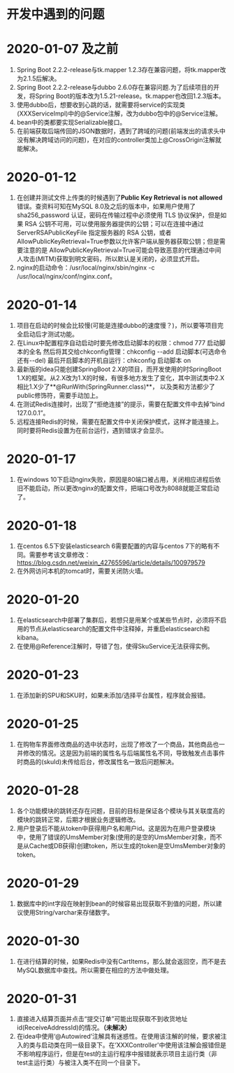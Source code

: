 # 开发中遇到的问题

# 2020-01-07 及之前
1. Spring Boot 2.2.2-release与tk.mapper 1.2.3存在兼容问题，将tk.mapper改为2.1.5后解决。
2. Spring Boot 2.2.2-release与dubbo 2.6.0存在兼容问题.为了后续项目的开发，将Spring Boot的版本改为1.5.21-release。tk.mapper也改回1.2.3版本。
3. 使用dubbo后，想要收到心跳的话，就需要将service的实现类(XXXServiceImpl)中的@Service注解，改为dubbo包中的@Service注解。
4. bean中的类都要实现Serializable接口。
5. 在前端获取后端传回的JSON数据时，遇到了跨域的问题(前端发出的请求头中没有解决跨域访问的问题)，在对应的controller类加上@CrossOrigin注解就能解决。

# 2020-01-12
1. 在创建并测试文件上传类的时候遇到了**Public Key Retrieval is not allowed**错误。查资料可知在MySQL 8.0及之后的版本中，如果用户使用了 sha256_password 认证，密码在传输过程中必须使用 TLS 协议保护，但是如果 RSA 公钥不可用，可以使用服务器提供的公钥；可以在连接中通过 ServerRSAPublicKeyFile 指定服务器的 RSA 公钥，或者AllowPublicKeyRetrieval=True参数以允许客户端从服务器获取公钥；但是需要注意的是 AllowPublicKeyRetrieval=True可能会导致恶意的代理通过中间人攻击(MITM)获取到明文密码，所以默认是关闭的，必须显式开启。
2. nginx的启动命令：/usr/local/nginx/sbin/nginx -c /usr/local/nginx/conf/nginx.conf。


# 2020-01-14
1. 项目在启动的时候会比较慢(可能是连接dubbo的速度慢？)，所以要等项目完全启动后才测试功能。
2. 在Linux中配置程序自动启动时要先修改启动脚本的权限：chmod 777 启动脚本的全名
   然后将其交给chkconfig管理：chkconfig --add 启动脚本(可选命令还有--del)
   最后开启脚本的开机自运行：chkconfig 启动脚本 on
3. 最新版的idea只能创建SpringBoot 2.X的项目，而开发使用的时SpringBoot 1.X的框架。从2.X改为1.X的时候，有很多地方发生了变化，其中测试类中2.X相比1.X少了**@RunWith(SpringRunner.class)**， 以及类和方法都少了public修饰符，需要手动加上。
4. 在测试Redis连接时，出现了“拒绝连接”的提示，需要在配置文件中去掉“bind 127.0.0.1”。 
5. 远程连接Redis的时候，需要在配置文件中关闭保护模式，这样才能连接上。同时要将Redis设置为在前台运行，遇到错误才会显示。

# 2020-01-17
1. 在windows 10下启动nginx失败，原因是80端口被占用，关闭相应进程后依旧不能启动，所以更改nginx的配置文件，把端口号改为8088就能正常启动了。

# 2020-01-18
1. 在centos 6.5下安装elasticsearch 6需要配置的内容与centos 7下的略有不同。需要参考该文章修改：https://blog.csdn.net/weixin_42765596/article/details/100979579
2. 在外网访问本机的tomcat时，需要关闭防火墙。

# 2020-01-20
1. 在elasticsearch中部署了集群后，若想只是用某个或某些节点时，必须将不启用的节点从elasticsearch的配置文件中注释掉，并重启elasticsearch和kibana。
2. 在使用@Reference注解时，导错了包，使得SkuService无法获得实例。

# 2020-01-23
1. 在添加新的SPU和SKU时，如果未添加/选择平台属性，程序就会报错。

# 2020-01-25
1. 在购物车界面修改商品的选中状态时，出现了修改了一个商品，其他商品也一并修改的情况。这是因为前端的属性名与后端属性名不同，导致触发点击事件时商品的(skuId)未传给后台，修改属性名一致后问题解决。

# 2020-01-28
1. 各个功能模块的跳转还存在问题，目前的目标是保证各个模块与其关联度高的模块的跳转正常，后期才根据业务逻辑修改。
2. 用户登录后不能从token中获得用户名和用户id。这是因为在用户登录模块中，使用了错误的UmsMember对象(使用的是空的UmsMember对象，而不是从Cache或DB获得)创建token，所以生成的token是空UmsMember对象的token。

# 2020-01-29
1. 数据库中的int字段在映射到bean的时候容易出现获取不到值的问题，所以建议使用String/varchar来存储数字。

# 2020-01-30
1. 在进行结算的时候，如果Redis中没有CartItems，那么就会返回空，而不是去MySQL数据库中查找。所以需要在相应的方法中做处理。

# 2020-01-31
1. 直接进入结算页面并点击“提交订单”可能出现获取不到收货地址id(ReceiveAddressId)的情况。**（未解决）**
2. 在idea中使用‘@Autowired’注解具有迷惑性。在使用该注解的时候，要求被注入的类与启动类在同一级目录下。在‘XXXController'中使用该注解会报错但是不影响程序运行，但是在test的主运行程序中报错就表示项目主运行类（非test主运行类）与被注入类不在同一个目录下。
